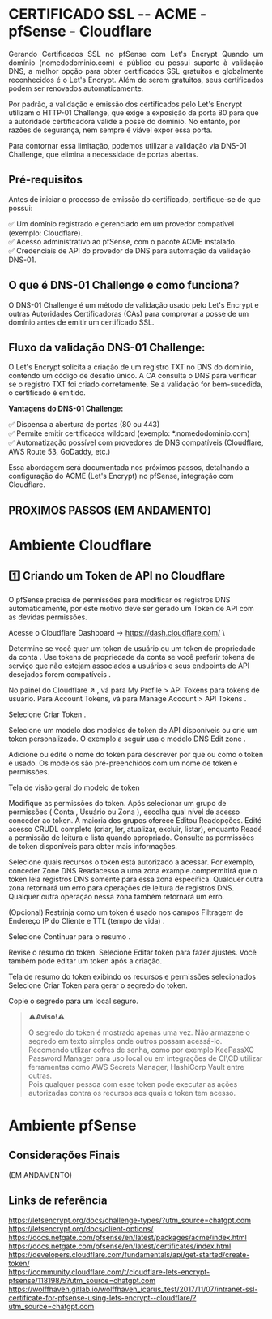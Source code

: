 # CERTIFICADO SSL -- ACME - pfSense - Cloudflare

<p align="justify">
Gerando Certificados SSL no pfSense com Let's Encrypt
Quando um domínio (nomedodominio.com) é público ou possui suporte à validação DNS, a melhor opção para obter certificados SSL gratuitos e globalmente reconhecidos é o Let's Encrypt. Além de serem gratuitos, seus certificados podem ser renovados automaticamente.

Por padrão, a validação e emissão dos certificados pelo Let's Encrypt utilizam o HTTP-01 Challenge, que exige a exposição da porta 80 para que a autoridade certificadora valide a posse do domínio. No entanto, por razões de segurança, nem sempre é viável expor essa porta.

Para contornar essa limitação, podemos utilizar a validação via DNS-01 Challenge, que elimina a necessidade de portas abertas.

## Pré-requisitos
Antes de iniciar o processo de emissão do certificado, certifique-se de que possui:

✅ Um domínio registrado e gerenciado em um provedor compatível (exemplo: Cloudflare).\
✅ Acesso administrativo ao pfSense, com o pacote ACME instalado.\
✅ Credenciais de API do provedor de DNS para automação da validação DNS-01.


## O que é DNS-01 Challenge e como funciona?
O DNS-01 Challenge é um método de validação usado pelo Let's Encrypt e outras Autoridades Certificadoras (CAs) para comprovar a posse de um domínio antes de emitir um certificado SSL.

## Fluxo da validação DNS-01 Challenge:
O Let's Encrypt solicita a criação de um registro TXT no DNS do domínio, contendo um código de desafio único.
A CA consulta o DNS para verificar se o registro TXT foi criado corretamente.
Se a validação for bem-sucedida, o certificado é emitido.

**Vantagens do DNS-01 Challenge:**

✅ Dispensa a abertura de portas (80 ou 443)\
✅ Permite emitir certificados wildcard (exemplo: *.nomedodominio.com)\
✅ Automatização possível com provedores de DNS compatíveis (Cloudflare, AWS Route 53, GoDaddy, etc.)

Essa abordagem será documentada nos próximos passos, detalhando a configuração do ACME (Let's Encrypt) no pfSense, integração com Cloudflare.

## PROXIMOS PASSOS (EM ANDAMENTO)

# Ambiente Cloudflare

## 1️⃣ Criando um Token de API no Cloudflare

O pfSense precisa de permissões para modificar os registros DNS automaticamente, por este motivo deve ser gerado um Token de API com as devidas permissões.

Acesse o Cloudflare Dashboard → https://dash.cloudflare.com/ \

Determine se você quer um token de usuário ou um token de propriedade da conta . Use tokens de propriedade da conta se você preferir tokens de serviço que não estejam associados a usuários e seus endpoints de API desejados forem compatíveis .

No painel do Cloudflare ↗ , vá para My Profile > API Tokens para tokens de usuário. Para Account Tokens, vá para Manage Account > API Tokens .

Selecione Criar Token .

Selecione um modelo dos modelos de token de API disponíveis ou crie um token personalizado. O exemplo a seguir usa o modelo DNS Edit zone .

Adicione ou edite o nome do token para descrever por que ou como o token é usado. Os modelos são pré-preenchidos com um nome de token e permissões.

Tela de visão geral do modelo de token

Modifique as permissões do token. Após selecionar um grupo de permissões ( Conta , Usuário ou Zona ), escolha qual nível de acesso conceder ao token. A maioria dos grupos oferece Editou Readopções. Edité acesso CRUDL completo (criar, ler, atualizar, excluir, listar), enquanto Readé a permissão de leitura e lista quando apropriado. Consulte as permissões de token disponíveis para obter mais informações.

Selecione quais recursos o token está autorizado a acessar. Por exemplo, conceder Zone DNS Readacesso a uma zona example.compermitirá que o token leia registros DNS somente para essa zona específica. Qualquer outra zona retornará um erro para operações de leitura de registros DNS. Qualquer outra operação nessa zona também retornará um erro.

(Opcional) Restrinja como um token é usado nos campos Filtragem de Endereço IP do Cliente e TTL (tempo de vida) .

Selecione Continuar para o resumo .

Revise o resumo do token. Selecione Editar token para fazer ajustes. Você também pode editar um token após a criação.

Tela de resumo do token exibindo os recursos e permissões selecionados
Selecione Criar Token para gerar o segredo do token.

Copie o segredo para um local seguro.

>
>⚠️**Aviso!**⚠️
>
>  O segredo do token é mostrado apenas uma vez. Não armazene o segredo em texto simples onde outros possam acessá-lo. \
>Recomendo utlizar cofres de senha, como por exemplo KeePassXC Password Manager para uso local ou em integrações de CI\CD utilizar ferramentas como AWS Secrets Manager, HashiCorp Vault entre outras. \
>Pois qualquer pessoa com esse token pode executar as ações autorizadas contra os recursos aos quais o token tem acesso.
>

# Ambiente pfSense

##

## Considerações Finais
(EM ANDAMENTO)
## Links de referência

https://letsencrypt.org/docs/challenge-types/?utm_source=chatgpt.com \
https://letsencrypt.org/docs/client-options/ \
https://docs.netgate.com/pfsense/en/latest/packages/acme/index.html \
https://docs.netgate.com/pfsense/en/latest/certificates/index.html \
https://developers.cloudflare.com/fundamentals/api/get-started/create-token/ \
https://community.cloudflare.com/t/cloudflare-lets-encrypt-pfsense/118198/5?utm_source=chatgpt.com \
https://wolffhaven.gitlab.io/wolffhaven_icarus_test/2017/11/07/intranet-ssl-certificate-for-pfsense-using-lets-encrypt--cloudflare/?utm_source=chatgpt.com

